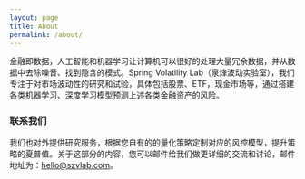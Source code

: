 ```yaml
---
layout: page
title: About
permalink: /about/
---
```








金融即数据，人工智能和机器学习让计算机可以很好的处理大量冗余数据，并从数据中去除噪音、找到隐含的模式。Spring Volatility Lab（泉烽波动实验室），我们专注于对市场波动性的研究和试验，具体包括股票、ETF，现金市场等，通过搭建各类机器学习、深度学习模型预测上述各类金融资产的风险。



### 联系我们

我们也对外提供研究服务，根据您自有的的量化策略定制对应的风控模型，提升策略的夏普值。关于这部分的内容，您可以邮件给我们做更详细的交流和讨论，邮件地址为：hello@szvlab.com。
